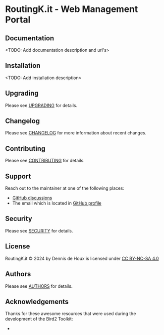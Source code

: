 # RoutingK.it - Web Management Portal


## Documentation
<TODO: Add documentation description and url's>


## Installation
<TODO: Add installation description>


## Upgrading
Please see [UPGRADING](https://github.com/RoutingK-it/rk-portal/UPGRADING.md) for details.


## Changelog
Please see [CHANGELOG](https://github.com/RoutingK-it/rk-portal/CHANGELOG.md) for more information about recent changes.


## Contributing
Please see [CONTRIBUTING](https://github.com/RoutingK-it/.github/CONTRIBUTING.md) for details.


## Support
Reach out to the maintainer at one of the following places:

- [GitHub discussions](https://github.com/orgs/RoutingK-it/discussions)
- The email which is located in [GitHub profile](https://github.com/RoutingK-it)


## Security
Please see [SECURITY](https://github.com/RoutingK-it/.github/SECURITY.md) for details.


## License
RoutingK.it © 2024 by Dennis de Houx is licensed under [CC BY-NC-SA 4.0](https://creativecommons.org/licenses/by-nc-sa/4.0/?ref=chooser-v1)


## Authors
Please see [AUTHORS](https://github.com/RoutingK-it/rk-portal/AUTHORS) for details.


## Acknowledgements
Thanks for these awesome resources that were used during the development of the Bird2 Toolkit:
- <add external projects>
